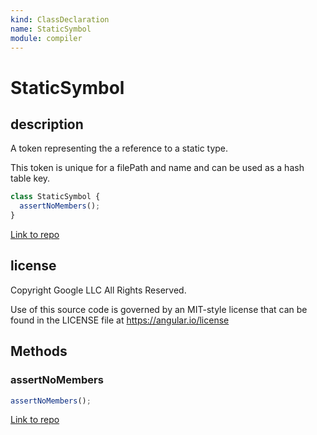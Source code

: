 ```yaml
---
kind: ClassDeclaration
name: StaticSymbol
module: compiler
---
```


# StaticSymbol

## description

A token representing the a reference to a static type.

This token is unique for a filePath and name and can be used as a hash table key.

```ts
class StaticSymbol {
  assertNoMembers();
}
```

[Link to repo](https://github.com/timdeschryver/angular/blob/master/packages/compiler/src/aot/static_symbol.ts#L14-L23)

## license

Copyright Google LLC All Rights Reserved.

Use of this source code is governed by an MIT-style license that can be
found in the LICENSE file at https://angular.io/license

## Methods

### assertNoMembers

```ts
assertNoMembers();
```

[Link to repo](https://github.com/timdeschryver/angular/blob/master/packages/compiler/src/aot/static_symbol.ts#L17-L22)
